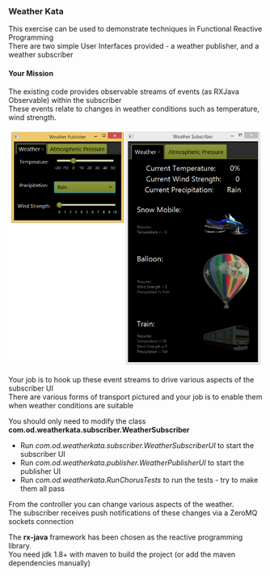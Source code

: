 ### Weather Kata

This exercise can be used to demonstrate techniques in Functional Reactive Programming  
There are two simple User Interfaces provided - a weather publisher, and a weather subscriber

#### Your Mission

The existing code provides observable streams of events (as RXJava Observable) within the subscriber  
These events relate to changes in weather conditions such as temperature, wind strength. 

![ScreenShot](/src/main/resources/weatherKataScreenshot.png?raw=true "ScreenShot")

Your job is to hook up these event streams to drive various aspects of the subscriber UI  
There are various forms of transport pictured and your job is to enable them when weather conditions are suitable

You should only need to modify the class **com.od.weatherkata.subscriber.WeatherSubscriber**

* Run *com.od.weatherkata.subscriber.WeatherSubscriberUI* to start the subscriber UI
* Run *com.od.weatherkata.publisher.WeatherPublisherUI* to start the publisher UI
* Run *com.od.weatherkata.RunChorusTests* to run the tests - try to make them all pass


From the controller you can change various aspects of the weather.  
The subscriber receives push notifications of these changes via a ZeroMQ sockets connection

The **rx-java** framework has been chosen as the reactive programming library.  
You need jdk 1.8+ with maven to build the project (or add the maven dependencies manually)